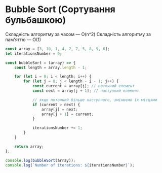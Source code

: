 # Bubble Sort (Сортування бульбашкою)

Складність алгоритму за часом — O(n^2)
Складність алгоритму за пам'яттю — O(1)

```js
const array = [3, 10, 1, 4, 2, 7, 5, 8, 9, 6];
let iterationsNumber = 0;

const bubbleSort = (array) => {
    const length = array.length - 1;

    for (let i = 0; i < length; i++) {
        for (let j = 0; j < length - i - 1; j++) {
            const current = array[j]; // поточний елемент
            const next = array[j + 1]; // наступний елемент

            // якщо поточний більше наступного, змінюємо їх місцями
            if (current > next) {
                array[j] = next;
                array[j + 1] = current;
            }

            iterationsNumber += 1;
        }
    }

    return array;
};

console.log(bubbleSort(array));
console.log(`Number of iterations: ${iterationsNumber}`);
```
